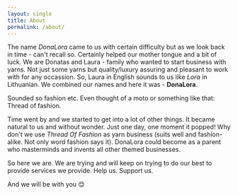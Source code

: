 ```yaml
---
layout: single
title: About
permalink: /about/
---
```


The name *DonaLora* came to us with certain difficulty but as we look back in time - can't recall so.
Certainly helped our mother tongue and a bit of luck.
We are Donatas and Laura - family who wanted to start business with yarns.
Not just some yarns but quality/luxury assuring and pleasant to work with for any occassion.
So, Laura in English sounds to us like *Lora* in Lithuanian.
We combined our names and here it was - **DonaLora**.

Sounded so fashion etc.
Even thought of a moto or something like that: Thread of fashion.

Time went by and we started to get into a lot of other things.
It became natural to us and without wonder.
Just one day, one moment it popped!
Why don't we use *Thread Of Fashion* as yarn business (suits well and fashion-alike. Not only word fashion says it).
DonaLora could become as a parent who masterminds and invents all other themed businesses.

So here we are.
We are trying and will keep on trying to do our best to provide services we provide.
Help us.
Support us.

And we will be with you &#128522;
